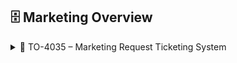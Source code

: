 ## 🗄️ Marketing Overview ##
<details>
<summary>📁 TO-4035 – Marketing Request Ticketing System</summary>

📌 **Overview**  
Built a Jira Service project for Marketing to replace Google Forms/Sheets and manage design + execution requests.

📅 Start Date: June 2, 2025  
📅 Status: ⏳ In Progress (Waiting for Business Signoff)

🔹 **Features Implemented**
- Auto-assignment by request type.
- Approval flow for consumer vs client tickets.
- Slack integration for real-time alerts.

📊 **Form Fields Created**
| Field                       | Type       |
|----------------------------|------------|
| Design Asset Type          | Dropdown   |
| Audience                   | Dropdown   |
| Website Change Type        | Dropdown   |
| Email Send Required        | Yes/No     |

📈 Dashboards Built:
- Open MKT Tickets
- Avg Time to Completion
- Workload by Assignee

📂 [MKT Board](https://kindbody.atlassian.net/jira/servicedesk/projects/MKT/queues/custom/739)  
</details>
